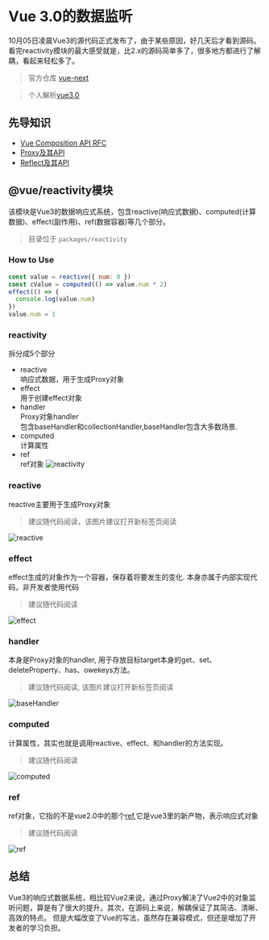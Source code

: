 # Vue 3.0的数据监听
10月05日凌晨Vue3的源代码正式发布了，由于某些原因，好几天后才看到源码。
看完reactivity模块的最大感受就是，比2.x的源码简单多了，很多地方都进行了解耦，看起来轻松多了。

> 官方仓库 [vue-next](https://github.com/vuejs/vue-next)

> 个人解析[vue3.0](https://github.com/sillyY/vue3)


## 先导知识
- [Vue Composition API RFC](https://vue-composition-api-rfc.netlify.com/#api-introduction)
- [Proxy及其API](http://es6.ruanyifeng.com/#docs/proxy)
- [Reflect及其API](http://es6.ruanyifeng.com/#docs/reflect)

## @vue/reactivity模块
该模块是Vue3的数据响应式系统，包含reactive(响应式数据)、computed(计算数据)、effect(副作用)、ref(数据容器)等几个部分。
> 目录位于 `packages/reactivity`

### How to Use
```js
const value = reactive({ num: 0 })
const cValue = computed(() => value.num * 2)
effect(() => {
  console.log(value.num)
})
value.num = 1
```

### reactivity
拆分成5个部分
- reactive  
    响应式数据，用于生成Proxy对象
- effect  
    用于创建effect对象
- handler  
    Proxy对象handler  
    包含baseHandler和collectionHandler,baseHandler包含大多数场景.
- computed  
    计算属性
- ref  
    ref对象
![reactivity](/reactivity.png)

### reactive
reactive主要用于生成Proxy对象
> 建议随代码阅读，该图片建议打开新标签页阅读

![reactive](/reactive.png)

### effect
effect生成的对象作为一个容器，保存着将要发生的变化.
本身亦属于内部实现代码，非开发者使用代码
> 建议随代码阅读

![effect](/effect.png)

### handler
本身是Proxy对象的handler, 用于存放目标target本身的get、set、deleteProperty、has、owekeys方法。
> 建议随代码阅读, 该图片建议打开新标签页阅读

![baseHandler](/baseHandler.png)

### computed
计算属性，其实也就是调用reactive、effect、和handler的方法实现。
> 建议随代码阅读

![computed](/computed.png)


### ref
ref对象，它指的不是vue2.0中的那个[ref](https://cn.vuejs.org/v2/api/#ref),它是vue3里的新产物，表示响应式对象

>建议随代码阅读

![ref](/ref.png)

## 总结
Vue3的响应式数据系统，相比较Vue2来说，通过Proxy解决了Vue2中的对象监听问题，算是有了很大的提升。其次，在源码上来说，解耦保证了其简洁、清晰、高效的特点。
但是大幅改变了Vue的写法，虽然存在兼容模式，但还是增加了开发者的学习负担。

<Valine />